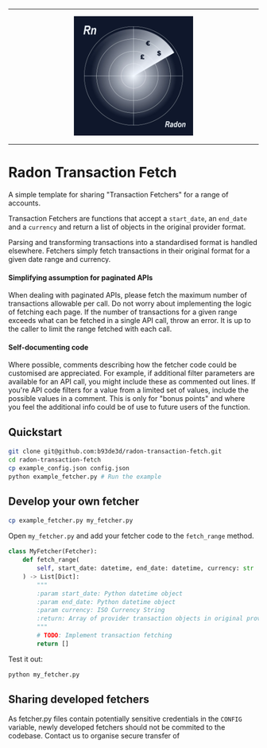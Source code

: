 
--- 

<div align="center">
    <img src="radon.webp" alt="My Image" style="width:240px;">
</div>

--- 

# Radon Transaction Fetch

A simple template for sharing "Transaction Fetchers" for a range of accounts.


Transaction Fetchers are functions that accept a `start_date`, an `end_date` and a `currency` and return a
list of objects in the original provider format.

Parsing and transforming transactions into a standardised format is handled elsewhere.
Fetchers simply fetch transactions in their original format for a given date range and currency.

#### Simplifying assumption for paginated APIs
When dealing with paginated APIs, please fetch the maximum number of transactions allowable per call.
Do not worry about implementing the logic of fetching each page. If the number of transactions for a given 
range exceeds what can be fetched in a single API call, throw an error.
It is up to the caller to limit the range fetched with each call.

#### Self-documenting code
Where possible, comments describing how the fetcher code could be customised are
appreciated. For example, if additional filter parameters are available for an API call, you might include these
as commented out lines. If you're API code filters for a value from a limited set of values,
include the possible values in a comment. This is only for "bonus points" and where you feel the additional info
could be of use to future users of the function.

## Quickstart

```sh
git clone git@github.com:b93de3d/radon-transaction-fetch.git
cd radon-transaction-fetch
cp example_config.json config.json
python example_fetcher.py # Run the example
```

## Develop your own fetcher
```sh
cp example_fetcher.py my_fetcher.py
```
Open `my_fetcher.py` and add your fetcher code to the `fetch_range` method.

```py
class MyFetcher(Fetcher):
    def fetch_range(
        self, start_date: datetime, end_date: datetime, currency: str
    ) -> List[Dict]:
        """
        :param start_date: Python datetime object
        :param end_date: Python datetime object
        :param currency: ISO Currency String
        :return: Array of provider transaction objects in original provider format
        """
        # TODO: Implement transaction fetching
        return []
```

Test it out:
```sh
python my_fetcher.py
```

## Sharing developed fetchers

As fetcher.py files contain potentially sensitive credentials in the `CONFIG` variable, newly developed fetchers should
not be commited to the codebase. Contact us to organise secure transfer of 
